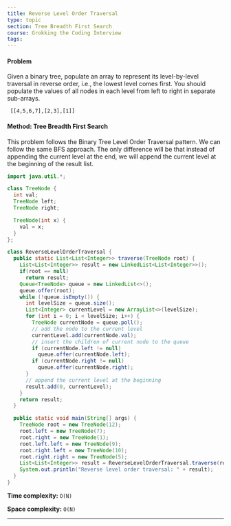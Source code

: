 ```yaml
---
title: Reverse Level Order Traversal
type: topic
section: Tree Breadth First Search
course: Grokking the Coding Interview
tags:
---
```

#### Problem
Given a binary tree, populate an array to represent its level-by-level traversal in reverse order, i.e., the lowest level comes first. You should populate the values of all nodes in each level from left to right in separate sub-arrays.
```
 [[4,5,6,7],[2,3],[1]]
```

#### Method: Tree Breadth First Search
This problem follows the Binary Tree Level Order Traversal pattern. We can follow the same BFS approach. The only difference will be that instead of appending the current level at the end, we will append the current level at the beginning of the result list.

```java
import java.util.*;

class TreeNode {
  int val;
  TreeNode left;
  TreeNode right;

  TreeNode(int x) {
    val = x;
  }
};

class ReverseLevelOrderTraversal {
  public static List<List<Integer>> traverse(TreeNode root) {
    List<List<Integer>> result = new LinkedList<List<Integer>>();
    if(root == null)
      return result;
    Queue<TreeNode> queue = new LinkedList<>();
    queue.offer(root);
    while (!queue.isEmpty()) {
      int levelSize = queue.size();
      List<Integer> currentLevel = new ArrayList<>(levelSize);
      for (int i = 0; i < levelSize; i++) {
        TreeNode currentNode = queue.poll();
        // add the node to the current level
        currentLevel.add(currentNode.val);
        // insert the children of current node to the queue
        if (currentNode.left != null)
          queue.offer(currentNode.left);
        if (currentNode.right != null)
          queue.offer(currentNode.right);
      }
      // append the current level at the beginning
      result.add(0, currentLevel);
    }
    return result;
  }

  public static void main(String[] args) {
    TreeNode root = new TreeNode(12);
    root.left = new TreeNode(7);
    root.right = new TreeNode(1);
    root.left.left = new TreeNode(9);
    root.right.left = new TreeNode(10);
    root.right.right = new TreeNode(5);
    List<List<Integer>> result = ReverseLevelOrderTraversal.traverse(root);
    System.out.println("Reverse level order traversal: " + result);
  }
}

```
**Time complexity:** `O(N)`

**Space complexity:** `O(N)`

---